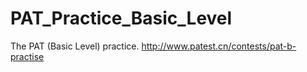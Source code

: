 # PAT_Practice_Basic_Level
The PAT (Basic Level) practice.
http://www.patest.cn/contests/pat-b-practise
